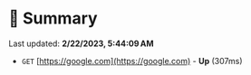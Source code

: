 # 📖 Summary
Last updated: **2/22/2023, 5:44:09 AM**

- `GET` [https://google.com](https://google.com) - **Up** (307ms)
